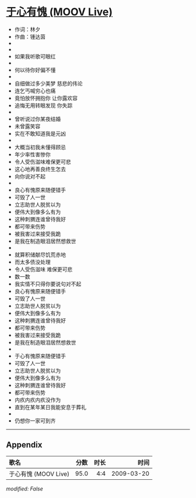 # [于心有愧 (MOOV Live)](https://music.163.com/song?id=33418337)

* 作词：林夕
* 作曲：锺达茵
*
*
* 如果我听歌可眼红
* 
* 何以待你好偏不懂
* 
* 自细做过多少美梦 慈悲的伟论
* 连乞丐喊穷心也痛
* 竟怕放怀拥抱你 让你露欢容
* 追悔无用转眼发现 你失踪
* 
* 曾听说过你某夜结婚
* 未曾露笑容
* 实在不敢知道我是元凶
* 
* 大概当初我未懂得顾忌
* 年少率性害惨你
* 令人受伤滋味难保更可悲
* 这心地再善良终生怎去
* 向你说对不起
* 
* 良心有愧原来随便错手
* 可毁了人一世
* 立志助世人脱贫以为
* 便伟大到像多么有为
* 这种刺猬连谁曾待我好
* 都可带来伤势
* 被我害过来接受我跪
* 是我在制造眼泪居然想救世
* 
* 就算积储献尽饥荒赤地
* 而太多债没处理
* 令人受伤滋味 难保更可悲
* 数一数
* 我实情不只得你要说句对不起
* 良心有愧原来随便错手
* 可毁了人一世
* 立志助世人脱贫以为
* 便伟大到像多么有为
* 这种刺猬连谁曾待我好
* 都可带来伤势
* 被我害过来接受我跪
* 是我在制造眼泪居然想救世
* 
* 于心有愧原来随便错手
* 可毁了人一世
* 立志助世人脱贫以为
* 便伟大到像多么有为
* 这种刺猬连谁曾待我好
* 都可带来伤势
* 内疚内疚内疚没作为
* 直到在某年某日我能安息于葬礼
* 
* 仍想你一家可到齐


---

## Appendix

|歌名|分数|时长|时间|
|:---|:---:|---:|---:|
|于心有愧 (MOOV Live)|95.0|4:4|2009-03-20

*modified: False*